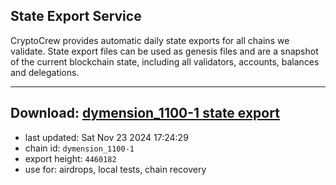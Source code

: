 ## State Export Service
CryptoCrew provides automatic daily state exports for all chains we validate. State export files can be used as genesis files and are a snapshot of the current blockchain state, including all validators, accounts, balances and delegations.

---
**Download: [dymension_1100-1 state export](https://dl-eu2.ccvalidators.com/SERVICE/dymension/dymension_1100-1_export_4460182.json)**
---

- last updated: Sat Nov 23 2024 17:24:29
- chain id: `dymension_1100-1`
- export height: `4460182`
- use for: airdrops, local tests, chain recovery
